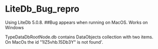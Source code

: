 # LiteDb_Bug_repro
Using LiteDb 5.0.8. 
##Bug appears when running on MacOS. Works on Windows

TypeDataDbRootNode.db contains DataObjects collection with two items. On MacOs the id "1lZ5vhb.15Db3Y" is not found'.



